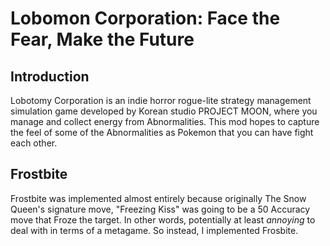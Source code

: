 Lobomon Corporation: Face the Fear, Make the Future
====================
Introduction
------------
Lobotomy Corporation is an indie horror rogue-lite strategy management simulation game developed by Korean studio PROJECT MOON, where you manage and collect energy from Abnormalities. This mod hopes to capture the feel of some of the Abnormalities as Pokemon that you can have fight each other.

Frostbite
------------
Frostbite was implemented almost entirely because originally The Snow Queen's signature move, "Freezing Kiss" was going to be a 50 Accuracy move that Froze the target. In other words, potentially at least _annoying_ to deal with in terms of a metagame. So instead, I implemented Frosbite.
